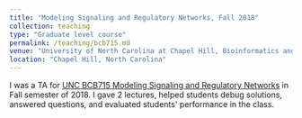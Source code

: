 ```yaml
---
title: "Modeling Signaling and Regulatory Networks, Fall 2018"
collection: teaching
type: "Graduate level course"
permalink: /teaching/bcb715.md
venue: "University of North Carolina at Chapel Hill, Bioinformatics and Computational Biology Program"
location: "Chapel Hill, North Carolina"
---
```


I was a TA for [UNC BCB715 Modeling Signaling and Regulatory Networks](https://biophysics.unc.edu/training-3/methods-in-biophysics/bcb-715-modeling-signaling-pathways/) in Fall semester of 2018. I gave 2 lectures, helped students debug solutions, answered questions, and evaluated students' performance in the class.
